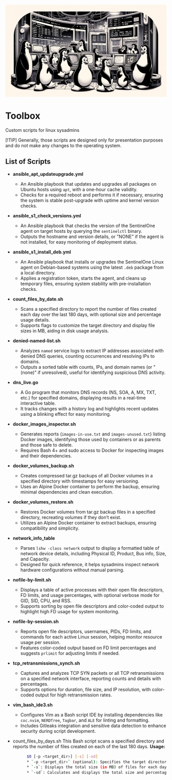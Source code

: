 ![Header](.mdfiles/Header.webp)



# Toolbox

Custom scripts for linux sysadmins 

[!TIP]
Generally, those scripts are designed only for presentation purposes and do not make any changes to the operating system.



## List of Scripts

- **ansible_apt_updateupgrade.yml**
  - An Ansible playbook that updates and upgrades all packages on Ubuntu hosts using `apt`, with a one-hour cache validity.
  - Checks for a required reboot and performs it if necessary, ensuring the system is stable post-upgrade with uptime and kernel version checks.

- **ansible_s1_check_versions.yml**
  - An Ansible playbook that checks the version of the SentinelOne agent on target hosts by querying the `sentinelctl` binary.
  - Outputs the hostname and version details, or "NONE" if the agent is not installed, for easy monitoring of deployment status.

- **ansible_s1_install_deb.yml**
  - An Ansible playbook that installs or upgrades the SentinelOne Linux agent on Debian-based systems using the latest `.deb` package from a local directory.
  - Applies a registration token, starts the agent, and cleans up temporary files, ensuring system stability with pre-installation checks.

- **count_files_by_date.sh**
  - Scans a specified directory to report the number of files created each day over the last 180 days, with optional size and percentage usage details.
  - Supports flags to customize the target directory and display file sizes in MB, aiding in disk usage analysis.

- **denied-named-list.sh**
  - Analyzes `named` service logs to extract IP addresses associated with denied DNS queries, counting occurrences and resolving IPs to domains.
  - Outputs a sorted table with counts, IPs, and domain names (or "(none)" if unresolved), useful for identifying suspicious DNS activity.

- **dns_live.go**
  - A Go program that monitors DNS records (NS, SOA, A, MX, TXT, etc.) for specified domains, displaying results in a real-time interactive table.
  - It tracks changes with a history log and highlights recent updates using a blinking effect for easy monitoring.

- **docker_images_inspector.sh**
  - Generates reports (`images-in-use.txt` and `images-unused.txt`) listing Docker images, identifying those used by containers or as parents and those safe to delete.
  - Requires Bash 4+ and sudo access to Docker for inspecting images and their dependencies.

- **docker_volumes_backup.sh**
  - Creates compressed tar.gz backups of all Docker volumes in a specified directory with timestamps for easy versioning.
  - Uses an Alpine Docker container to perform the backup, ensuring minimal dependencies and clean execution.

- **docker_volumes_restore.sh**
  - Restores Docker volumes from tar.gz backup files in a specified directory, recreating volumes if they don’t exist.
  - Utilizes an Alpine Docker container to extract backups, ensuring compatibility and simplicity.

- **network_info_table**
  - Parses `lshw -class network` output to display a formatted table of network device details, including Physical ID, Product, Bus info, Size, and Capacity.
  - Designed for quick reference, it helps sysadmins inspect network hardware configurations without manual parsing.

- **nofile-by-limit.sh**
  - Displays a table of active processes with their open file descriptors, FD limits, and usage percentages, with optional verbose mode for GID, SID, CPU, and RSS.
  - Supports sorting by open file descriptors and color-coded output to highlight high FD usage for system monitoring.

- **nofile-by-session.sh**
  - Reports open file descriptors, usernames, PIDs, FD limits, and commands for each active Linux session, helping monitor resource usage per session.
  - Features color-coded output based on FD limit percentages and suggests `prlimit` for adjusting limits if needed.

- **tcp_retransmissions_synch.sh**
  - Captures and analyzes TCP SYN packets or all TCP retransmissions on a specified network interface, reporting counts and details with percentages.
  - Supports options for duration, file size, and IP resolution, with color-coded output for high retransmission rates.

- **vim_bash_ide3.sh**
  - Configures Vim as a Bash script IDE by installing dependencies like `coc.nvim`, `NERDTree`, `Tagbar`, and `ALE` for linting and formatting.
  - Includes Gitleaks integration and sensitive data detection to enhance security during script development.

- count_files_by_days.sh This Bash script scans a specified directory and reports the number of files created on each of the last 180 days.
  **Usage:**
  ```bash
        $0 [-p <target_dir>] [-s] [-sd]
        * `-p <target_dir>` (optional): Specifies the target directory to scan. Defaults to " /home/webdocuments/1/99315/attachments".
        * `-s`: Displays the total size (in MB) of files for each day (requires `-sd`).
        * `-sd`: Calculates and displays the total size and percentage usage of the directory for each d  ay.
```
